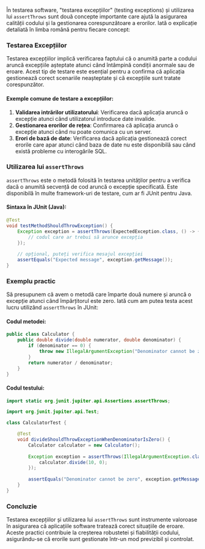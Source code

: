 În testarea software, "testarea excepțiilor" (testing exceptions) și utilizarea lui `assertThrows` sunt două concepte importante care ajută la asigurarea calității codului și la gestionarea corespunzătoare a erorilor. Iată o explicație detaliată în limba română pentru fiecare concept:

### Testarea Excepțiilor

Testarea excepțiilor implică verificarea faptului că o anumită parte a codului aruncă excepțiile așteptate atunci când întâmpină condiții anormale sau de eroare. Acest tip de testare este esențial pentru a confirma că aplicația gestionează corect scenariile neașteptate și că excepțiile sunt tratate corespunzător.

#### Exemple comune de testare a excepțiilor:

1. **Validarea intrărilor utilizatorului**: Verificarea dacă aplicația aruncă o excepție atunci când utilizatorul introduce date invalide.
2. **Gestionarea erorilor de rețea**: Confirmarea că aplicația aruncă o excepție atunci când nu poate comunica cu un server.
3. **Erori de bază de date**: Verificarea dacă aplicația gestionează corect erorile care apar atunci când baza de date nu este disponibilă sau când există probleme cu interogările SQL.

### Utilizarea lui `assertThrows`

`assertThrows` este o metodă folosită în testarea unităților pentru a verifica dacă o anumită secvență de cod aruncă o excepție specificată. Este disponibilă în multe framework-uri de testare, cum ar fi JUnit pentru Java.

#### Sintaxa în JUnit (Java):

```java
@Test
void testMethodShouldThrowException() {
    Exception exception = assertThrows(ExpectedException.class, () -> {
        // codul care ar trebui să arunce excepția
    });
    
    // opțional, puteți verifica mesajul excepției
    assertEquals("Expected message", exception.getMessage());
}
```

### Exemplu practic

Să presupunem că avem o metodă care împarte două numere și aruncă o excepție atunci când împărțitorul este zero. Iată cum am putea testa acest lucru utilizând `assertThrows` în JUnit:

#### Codul metodei:

```java
public class Calculator {
    public double divide(double numerator, double denominator) {
        if (denominator == 0) {
            throw new IllegalArgumentException("Denominator cannot be zero");
        }
        return numerator / denominator;
    }
}
```

#### Codul testului:

```java
import static org.junit.jupiter.api.Assertions.assertThrows;

import org.junit.jupiter.api.Test;

class CalculatorTest {

    @Test
    void divideShouldThrowExceptionWhenDenominatorIsZero() {
        Calculator calculator = new Calculator();
        
        Exception exception = assertThrows(IllegalArgumentException.class, () -> {
            calculator.divide(10, 0);
        });
        
        assertEquals("Denominator cannot be zero", exception.getMessage());
    }
}
```

### Concluzie

Testarea excepțiilor și utilizarea lui `assertThrows` sunt instrumente valoroase în asigurarea că aplicațiile software tratează corect situațiile de eroare. Aceste practici contribuie la creșterea robustetei și fiabilității codului, asigurându-se că erorile sunt gestionate într-un mod previzibil și controlat.
